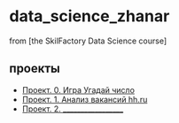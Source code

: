 # data_science_zhanar
from [the SkilFactory Data Science course]

## проекты 

* [Проект. 0. Игра Угадай число](https://github.com/ZhanarBaken/data_science_zhanar/tree/main/%20project_0)
* [Проект. 1. Анализ вакансий hh.ru](____)
* [Проект. 2. _________________](____)